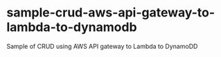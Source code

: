 # sample-crud-aws-api-gateway-to-lambda-to-dynamodb
Sample of CRUD using AWS API gateway to Lambda to DynamoDD
